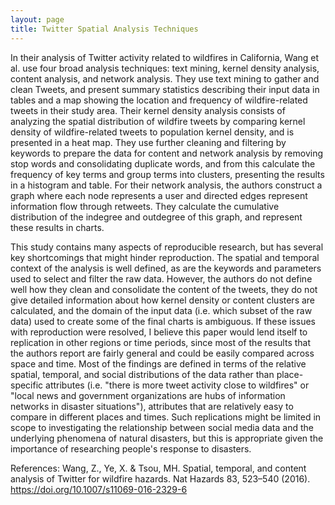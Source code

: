 ```yaml
---
layout: page
title: Twitter Spatial Analysis Techniques
---
```


In their analysis of Twitter activity related to wildfires in California, Wang et al. use four broad analysis techniques: text mining, kernel density analysis, content analysis, and network analysis. They use text mining to gather and clean Tweets, and present summary statistics describing their input data in tables and a map showing the location and frequency of wildfire-related tweets in their study area. Their kernel density analysis consists of analyzing the spatial distribution of wildfire tweets by comparing kernel density of wildfire-related tweets to population kernel density, and is presented in a heat map. They use further cleaning and filtering by keywords to prepare the data for content and network analysis by removing stop words and consolidating duplicate words, and from this calculate the frequency of key terms and group terms into clusters, presenting the results in a histogram and table. For their network analysis, the authors construct a graph where each node represents a user and directed edges represent information flow through retweets. They calculate the cumulative distribution of the indegree and outdegree of this graph, and represent these results in charts.

This study contains many aspects of reproducible research, but has several key shortcomings that might hinder reproduction. The spatial and temporal context of the analysis is well defined, as are the keywords and parameters used to select and filter the raw data. However, the authors do not define well how they clean and consolidate the content of the tweets, they do not give detailed information about how kernel density or content clusters are calculated, and the domain of the input data (i.e. which subset of the raw data) used to create some of the final charts is ambiguous. If these issues with reproduction were resolved, I believe this paper would lend itself to replication in other regions or time periods, since most of the results that the authors report are fairly general and could be easily compared across space and time. Most of the findings are defined in terms of the relative spatial, temporal, and social distributions of the data rather than place-specific attributes (i.e. "there is more tweet activity close to wildfires" or "local news and government organizations are hubs of information networks in disaster situations"), attributes that are relatively easy to compare in different places and times. Such replications might be limited in scope to investigating the relationship between social media data and the underlying phenomena of natural disasters, but this is appropriate given the importance of researching people's response to disasters. 

References:
Wang, Z., Ye, X. & Tsou, MH. Spatial, temporal, and content analysis of Twitter for wildfire hazards. Nat Hazards 83, 523–540 (2016). https://doi.org/10.1007/s11069-016-2329-6
